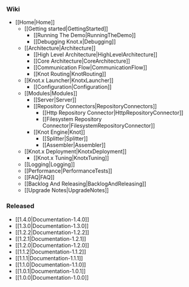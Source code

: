 ### Wiki
* [[Home|Home]]
  * [[Getting started|GettingStarted]]
    * [[Running The Demo|RunningTheDemo]]
    * [[Debugging Knot.x|Debugging]]
  * [[Architecture|Architecture]]
    * [[High Level Architecture|HighLevelArchitecture]]
    * [[Core Architecture|CoreArchitecture]]
    * [[Communication Flow|CommunicationFlow]]
    * [[Knot Routing|KnotRouting]]
  * [[Knot.x Launcher|KnotxLauncher]]
    * [[Configuration|Configuration]]
  * [[Modules|Modules]]
    * [[Server|Server]]
    * [[Repository Connectors|RepositoryConnectors]]
      * [[Http Repository Connector|HttpRepositoryConnector]]
      * [[Filesystem Repository Connector|FilesystemRepositoryConnector]]
    * [[Knot Engine|Knot]]
      * [[Splitter|Splitter]]
      * [[Assembler|Assembler]]
  * [[Knot.x Deployment|KnotxDeployment]]
    * [[Knot.x Tuning|KnotxTuning]]
  * [[Logging|Logging]]
  * [[Performance|PerformanceTests]]
  * [[FAQ|FAQ]]
  * [[Backlog And Releasing|BacklogAndReleasing]]
  * [[Upgrade Notes|UpgradeNotes]]

### Released
* [[1.4.0|Documentation-1.4.0]]
* [[1.3.0|Documentation-1.3.0]]
* [[1.2.2|Documentation-1.2.2]]
* [[1.2.1|Documentation-1.2.1]]
* [[1.2.0|Documentation-1.2.0]]
* [[1.1.2|Documentation-1.1.2]]
* [[1.1.1|Documentation-1.1.1]]
* [[1.1.0|Documentation-1.1.0]]
* [[1.0.1|Documentation-1.0.1]]
* [[1.0.0|Documentation-1.0.0]]
